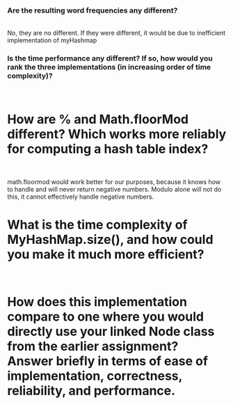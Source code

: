 
<h3>Are the resulting word frequencies any different?</h3><br>
No, they are no different. If they were different, it would be due to inefficient implementation of myHashmap

<h3>Is the time performance any different? If so, how would you rank the three implementations (in increasing order of time complexity)?</h3><br>

<h1>How are % and Math.floorMod different? Which works more reliably for computing a hash table index?</h1><br>

math.floormod would work better for our purposes, because it knows how to handle and will never return negative numbers. Modulo alone will not do this, it cannot effectively handle negative numbers. 

<h1>What is the time complexity of MyHashMap.size(), and how could you make it much more efficient?</h1><br>

<h1>How does this implementation compare to one where you would directly use your linked Node class from the earlier assignment? Answer briefly in terms of ease of implementation, correctness, reliability, and performance.</h1><br>
